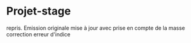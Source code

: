 # Projet-stage
repris. Emission originale
mise à jour avec prise en compte de la masse
correction erreur d'indice

